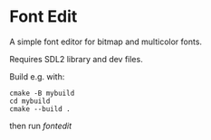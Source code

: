 # Font Edit #

A simple font editor for bitmap and multicolor fonts.

Requires SDL2 library and dev files.

Build e.g. with:
````
cmake -B mybuild
cd mybuild
cmake --build .
````

then run *fontedit*
